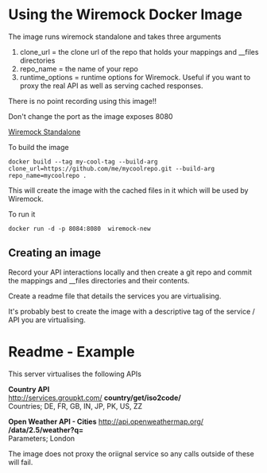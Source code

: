 # Using the Wiremock Docker Image

The image runs wiremock standalone and takes three arguments
1. clone_url = the clone url of the repo that holds your mappings and __files directories
2. repo_name = the name of your repo
3. runtime_options = runtime options for Wiremock.  Useful if you want to proxy the real API as well as serving cached responses.  

There is no point recording using this image!!

Don't change the port as the image exposes 8080

[Wiremock Standalone](http://wiremock.org/docs/running-standalone/)

To build the image
```
docker build --tag my-cool-tag --build-arg clone_url=https://github.com/me/mycoolrepo.git --build-arg repo_name=mycoolrepo .
```

This will create the image with the cached files in it which will be used by Wiremock.

To run it
```
docker run -d -p 8084:8080  wiremock-new
```

## Creating an image
Record your API interactions locally and then create a git repo and commit the mappings and __files directories and their contents.

Create a readme file that details the services you are virtualising.  

It's probably best to create the image with a descriptive tag of the service / API you are virtualising.

# Readme - Example

This server virtualises the following APIs

**Country API**   
http://services.groupkt.com/
    **country/get/iso2code/**  
    Countries; DE, FR, GB, IN, JP, PK, US, ZZ  

**Open Weather API - Cities**   http://api.openweathermap.org/
    **/data/2.5/weather?q=**  
    Parameters; London

The image does not proxy the oriignal service so any calls outside of these will fail.